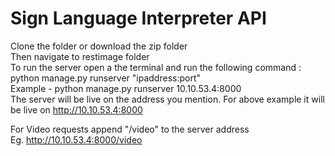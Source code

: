 # Sign Language Interpreter API

Clone the folder or download the zip folder<br>
Then navigate to restimage folder <br>
To run the server open a the terminal and run the following command : <br> 
python manage.py runserver "ipaddress:port" <br>
Example - python manage.py runserver 10.10.53.4:8000 <br>
The server will be live on the address you mention. For above example it will be live on http://10.10.53.4:8000<br>

For Video requests append "/video" to the server address <br>
Eg. http://10.10.53.4:8000/video
